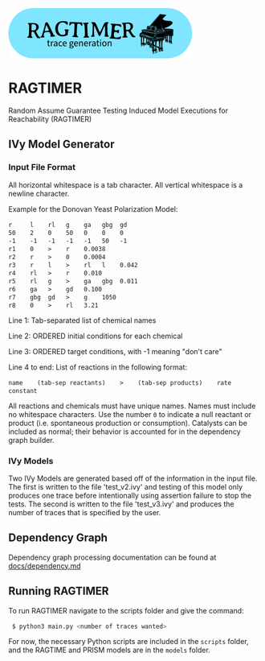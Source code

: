 ![RAGTIMER Logo](logo/logo_sm.png)

# RAGTIMER
Random Assume Guarantee Testing Induced Model Executions for Reachability (RAGTIMER)

## IVy Model Generator
### Input File Format

All horizontal whitespace is a tab character.
All vertical whitespace is a newline character.

Example for the Donovan Yeast Polarization Model:

```
r     l    rl   g    ga   gbg  gd
50    2    0    50   0    0    0
-1    -1   -1   -1   -1   50   -1
r1    0    >    r    0.0038
r2    r    >    0    0.0004
r3    r    l    >    rl   l    0.042
r4    rl   >    r    0.010
r5    rl   g    >    ga   gbg  0.011
r6    ga   >    gd   0.100
r7    gbg  gd   >    g    1050
r8    0    >    rl   3.21
```

Line 1: Tab-separated list of chemical names

Line 2: ORDERED initial conditions for each chemical

Line 3: ORDERED target conditions, with -1 meaning "don't care"

Line 4 to end: List of reactions in the following format:

```
name    (tab-sep reactants)    >    (tab-sep products)    rate constant
```

All reactions and chemicals must have unique names. Names must include
no whitespace characters. Use the number `0` to indicate a null reactant or product (i.e. spontaneous production or consumption). Catalysts can be included as normal; their behavior is accounted for in the dependency graph builder.

### IVy Models
Two IVy Models are generated based off of the information in the input file. The first is written to the file 'test_v2.ivy' and testing of this model only produces one trace before intentionally using assertion failure to stop the tests. The second is written to the file 'test_v3.ivy' and produces the number of traces that is specified by the user. 

## Dependency Graph
Dependency graph processing documentation can be found at [docs/dependency.md](docs/dependency.md)

## Running RAGTIMER
To run RAGTIMER navigate to the scripts folder and give the command:
```sh
 $ python3 main.py <number of traces wanted>
```

For now, the necessary Python scripts are included in the `scripts` folder, and the RAGTIME and PRISM models are in the `models` folder.
